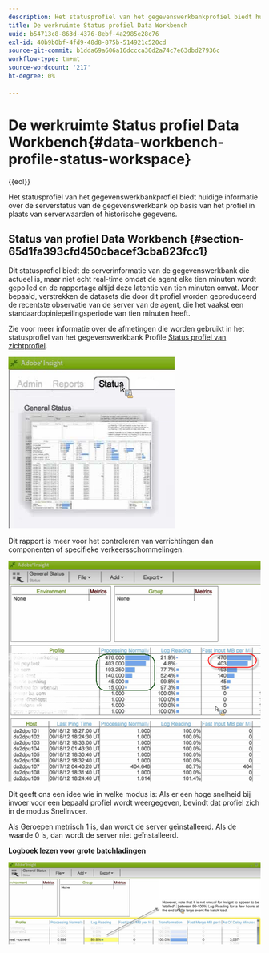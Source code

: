```yaml
---
description: Het statusprofiel van het gegevenswerkbankprofiel biedt huidige informatie over de serverstatus van de gegevenswerkbank op basis van het profiel in plaats van serverwaarden of historische gegevens.
title: De werkruimte Status profiel Data Workbench
uuid: b54713c8-863d-4376-8ebf-4a2985e28c76
exl-id: 40b9b0bf-4fd9-48d8-875b-514921c520cd
source-git-commit: b1dda69a606a16dccca30d2a74c7e63dbd27936c
workflow-type: tm+mt
source-wordcount: '217'
ht-degree: 0%

---
```


# De werkruimte Status profiel Data Workbench{#data-workbench-profile-status-workspace}

{{eol}}

Het statusprofiel van het gegevenswerkbankprofiel biedt huidige informatie over de serverstatus van de gegevenswerkbank op basis van het profiel in plaats van serverwaarden of historische gegevens.

## Status van profiel Data Workbench {#section-65d1fa393cfd450cbacef3cba823fcc1}

Dit statusprofiel biedt de serverinformatie van de gegevenswerkbank die actueel is, maar niet echt real-time omdat de agent elke tien minuten wordt gepolled en de rapportage altijd deze latentie van tien minuten omvat. Meer bepaald, verstrekken de datasets die door dit profiel worden geproduceerd de recentste observatie van de server van de agent, die het vaakst een standaardopiniepeilingsperiode van tien minuten heeft.

Zie voor meer informatie over de afmetingen die worden gebruikt in het statusprofiel van het gegevenswerkbank Profile [Status profiel van zichtprofiel](../../../home/monitoring-installation/monitoring-profiles/monitoring-profile-using.md#concept-d4cd7da41c8a42bab4aea25418264e64).

![](assets/Status_General_Status.png)

Dit rapport is meer voor het controleren van verrichtingen dan componenten of specifieke verkeersschommelingen.

![](assets/Status_General_page.png)

Dit geeft ons een idee wie in welke modus is: Als er een hoge snelheid bij invoer voor een bepaald profiel wordt weergegeven, bevindt dat profiel zich in de modus Snelinvoer.

Als Geroepen metrisch 1 is, dan wordt de server geïnstalleerd. Als de waarde 0 is, dan wordt de server niet geïnstalleerd.

**Logboek lezen voor grote batchladingen**

![](assets/Status_General_stalled_log.png)
